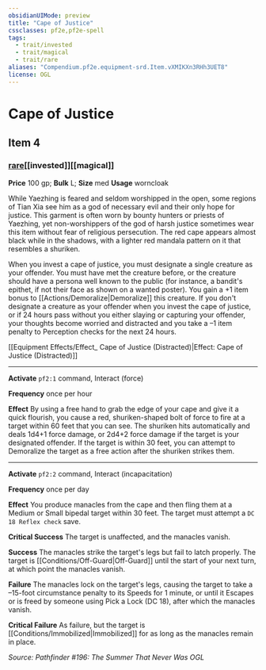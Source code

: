 ```yaml
---
obsidianUIMode: preview
title: "Cape of Justice"
cssclasses: pf2e,pf2e-spell
tags:
  - trait/invested
  - trait/magical
  - trait/rare
aliases: "Compendium.pf2e.equipment-srd.Item.vXMIKXn3RHh3UET8"
license: OGL
---
```

# Cape of Justice
## Item 4
### [rare](rare "Rare Rarity Trait")[[invested]][[magical]]


**Price** 100 gp; 
**Bulk** L; **Size** med
**Usage** worncloak

While Yaezhing is feared and seldom worshipped in the open, some regions of Tian Xia see him as a god of necessary evil and their only hope for justice. This garment is often worn by bounty hunters or priests of Yaezhing, yet non-worshippers of the god of harsh justice sometimes wear this item without fear of religious persecution. The red cape appears almost black while in the shadows, with a lighter red mandala pattern on it that resembles a shuriken.

When you invest a cape of justice, you must designate a single creature as your offender. You must have met the creature before, or the creature should have a persona well known to the public (for instance, a bandit's epithet, if not their face as shown on a wanted poster). You gain a +1 item bonus to [[Actions/Demoralize|Demoralize]] this creature. If you don't designate a creature as your offender when you invest the cape of justice, or if 24 hours pass without you either slaying or capturing your offender, your thoughts become worried and distracted and you take a –1 item penalty to Perception checks for the next 24 hours.

[[Equipment Effects/Effect_ Cape of Justice (Distracted)|Effect: Cape of Justice (Distracted)]]

* * *

**Activate** `pf2:1` command, Interact (force)

**Frequency** once per hour

**Effect** By using a free hand to grab the edge of your cape and give it a quick flourish, you cause a red, shuriken-shaped bolt of force to fire at a target within 60 feet that you can see. The shuriken hits automatically and deals 1d4+1 force damage, or 2d4+2 force damage if the target is your designated offender. If the target is within 30 feet, you can attempt to Demoralize the target as a free action after the shuriken strikes them.

* * *

**Activate** `pf2:2` command, Interact (incapacitation)

**Frequency** once per day

**Effect** You produce manacles from the cape and then fling them at a Medium or Small bipedal target within 30 feet. The target must attempt a `DC 18 Reflex check` save.

**Critical Success** The target is unaffected, and the manacles vanish.

**Success** The manacles strike the target's legs but fail to latch properly. The target is [[Conditions/Off-Guard|Off-Guard]] until the start of your next turn, at which point the manacles vanish.

**Failure** The manacles lock on the target's legs, causing the target to take a –15-foot circumstance penalty to its Speeds for 1 minute, or until it Escapes or is freed by someone using Pick a Lock (DC 18), after which the manacles vanish.

**Critical Failure** As failure, but the target is [[Conditions/Immobilized|Immobilized]] for as long as the manacles remain in place.

*Source: Pathfinder #196: The Summer That Never Was*
*OGL*